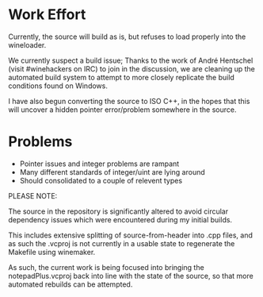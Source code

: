 Work Effort
=====

Currently, the source will build as is, but refuses to load properly into the wineloader.

We currently suspect a build issue; Thanks to the work of André Hentschel (visit #winehackers on IRC) to join in the discussion, we are cleaning up the automated build system to attempt to more closely replicate the build conditions found on Windows.

I have also begun converting the source to ISO C++, in the hopes that this will uncover a hidden pointer error/problem somewhere in the source.

Problems
===
- Pointer issues and integer problems are rampant
- Many different standards of integer/uint are lying around
- Should consolidated to a couple of relevent types

PLEASE NOTE:

The source in the repository is significantly altered to avoid circular dependency issues which were encountered during my initial builds.

This includes extensive splitting of source-from-header into .cpp files, and as such the .vcproj is not currently in a usable state to regenerate the Makefile using winemaker.

As such, the current work is being focused into bringing the notepadPlus.vcproj back into line with the state of the source, so that more automated rebuilds can be attempted.
